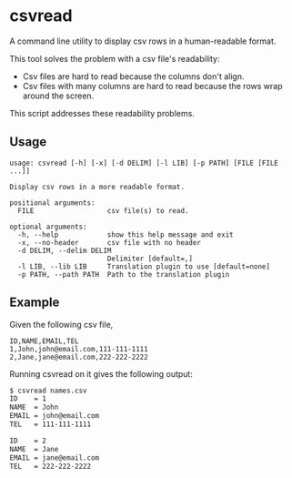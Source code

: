 # csvread
A command line utility to display csv rows in a human-readable format.

This tool solves the problem with a csv file's readability:
- Csv files are hard to read because the columns don't align.
- Csv files with many columns are hard to read because the rows wrap around the screen.

This script addresses these readability problems.

## Usage

```
usage: csvread [-h] [-x] [-d DELIM] [-l LIB] [-p PATH] [FILE [FILE ...]]

Display csv rows in a more readable format.

positional arguments:
  FILE                  csv file(s) to read.

optional arguments:
  -h, --help            show this help message and exit
  -x, --no-header       csv file with no header
  -d DELIM, --delim DELIM
                        Delimiter [default=,]
  -l LIB, --lib LIB     Translation plugin to use [default=none]
  -p PATH, --path PATH  Path to the translation plugin
```

## Example

Given the following csv file,
```csv
ID,NAME,EMAIL,TEL
1,John,john@email.com,111-111-1111
2,Jane,jane@email.com,222-222-2222
```
Running csvread on it gives the following output:
```sh
$ csvread names.csv
ID    = 1
NAME  = John
EMAIL = john@email.com
TEL   = 111-111-1111

ID    = 2
NAME  = Jane
EMAIL = jane@email.com
TEL   = 222-222-2222
```
